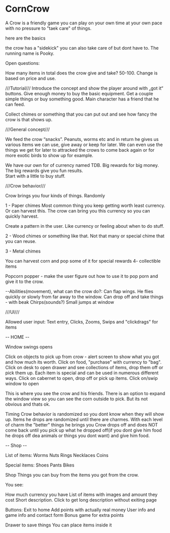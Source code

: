 # CornCrow
A Crow is a friendly game you can play on your own time at your own pace with no pressure to "taek care" of things.


here are the basics

the crow has a "sidekick" you can also take care of but dont have to. The running name is Pooky. 

Open questions:

How many items in total does the crow give and take? 50-100. Change is based on price and use. 


///Tutorial///
Introduce the concept and show the player around with „got it“ buttons. Give enough money to buy the basic equipment. Get a couple simple things or buy something good. Main character has a friend that he can feed. 

Collect chimes or something that you can put out and see how fancy the crow is that shows up. 

///General concept///

We feed the crow “snacks”. Peanuts, worms etc and in return he gives us various items we can use, give away or keep for later. We can even use the things we get for later to attracked the crows to come back again or for more exotic birds to show up for example. 

We have our own for of currency named TDB. Big rewards for big money. The big rewards give you fun results.  
Start with a little to buy stuff.

///Crow behavior///

Crow brings you four kinds of things. Randomly 

1 - Paper chimes Most common thing you keep getting worth least currency. Or can harvest this. The crow can bring you this currency so you can quickly harvest. 

Create a pattern in the user. Like currency or feeling about when to do stuff. 

2 - Wood chimes or something like that. Not that many or special chime that you can reuse. 

3 - Metal chimes


You can harvest corn and pop some of it for special rewards
4- collectible items 

Popcorn popper - make the user figure out how to use it to pop porn and give it to the crow. 


--Abilities(movement), what can the crow do?:
Can flap wings. He flies quickly or slowly from far away to the window.
Can drop off and take things - with beak 
Chirps(sounds?)
Small jumps at window 




///UI///

Allowed user input: Text entry, Clicks, Zooms, Swips and "clickdrags" for items


-- HOME --

Window swings opens

Click on objects to pick up from crow - alert screen to show what you got and how much its worth.
Click on food, "purchase" with currency to "bag".
Click on desk to open drawer and see collections of items, drop them off or pick them up. Each item is special and can be used in numerous different ways.
Click on cabernet to open, drop off or pick up items. 
Click on/swip window to open

This is where you see the crow and his friends. There is an option to expand the window view so you can see the corn outside to pick. But its not obvious and thats ok. 

Timing
Crow behavior is randomized so you dont know when they will show up.
Items he drops are randomized until there are charmes. With each level of charm the "better" things he brings you
Crow drops off and does NOT come back until you pick up what he dropped off(if you dont give him food he drops off dea animals or things you dont want) and give him food. 


-- Shop --

List of items:
Worms
Nuts
Rings
Necklaces
Coins


Special items:
Shoes
Pants
Bikes



Shop
Things you can buy from the items you got from the crow.

You see: 

How much currency you have
List of items with images and amount they cost
Short description. Click to get long description without exiting page

Buttons:
Exit to home
Add points with actually real money
User info and game info and contact form
Bonus game for extra points




Drawer to save things
You can place items inside it










